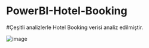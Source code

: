 # PowerBI-Hotel-Booking

#Çeşitli analizlerle Hotel Booking verisi analiz edilmiştir.


![image](https://github.com/user-attachments/assets/605a7eed-1c34-4824-ab4d-7ee109969eeb)


